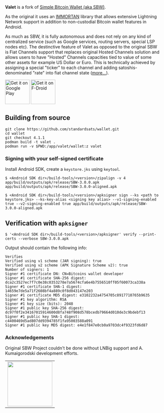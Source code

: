 **Valet** is a fork of [Simple Bitcoin Wallet (aka SBW)](https://github.com/btcontract/wallet).

As the original it uses an [IMMORTAN](https://github.com/btcontract/IMMORTAN) library that allows
extensive Lightning Network support in addition to non-custodial Bitcoin wallet features in Android. 

As much as SBW, it is fully autonomous and does not rely on any kind of centralized service 
(such as Google services, routing servers, special LSP nodes etc). The destinctive feature of Valet
as opposed to the original SBW is Fiat Channels support that replaces original Hosted Channels 
solution and allows users to have "Hosted" Channels capacities tied to value of some other assets
for example US Dollar or Euro. This is technically achieved by assigning a special "ticker" to each
channel and adding satoshis-denominated "rate" into fiat channel state 
([more...](https://github.com/standardsats/fiat-channels-rfc)).

<a href="https://play.google.com/store/apps/details?id=com.btcontract.walletfiat"><img alt="Get it on Google Play" src="https://play.google.com/intl/en_us/badges/images/apps/en-play-badge.png" height="80pt"/></a>&nbsp;<a href="https://f-droid.org/repository/browse/?fdid=com.btcontract.wallet"><img alt="Get it on F-Droid" src="https://f-droid.org/wiki/images/5/55/F-Droid-button_get-it-on_bigger.png" height="80pt"/></a>

## Building from source

```
git clone https://github.com/standardsats/wallet.git
cd wallet
git checkout 4.1.1
podman build -t valet .
podman run -v $PWD:/app/valet/wallet:z valet
```

### Signing with your self-signed certificate

Install Android SDK, create a `keystore.jks` using `keytool`.

```
$ <Android SDK dir>/build-tools/<version>/zipalign -v 4 app/build/outputs/apk/release/SBW-3.0.0.apk app/build/outputs/apk/release/SBW-3.0.0-aligned.apk

$ <Android SDK dir>/build-tools/<version>/apksigner sign --ks <path to keystore.jks> --ks-key-alias <signing key alias> --v1-signing-enabled true --v2-signing-enabled true app/build/outputs/apk/release/SBW-3.0.0-aligned.apk
```

## Verification with `apksigner`

```
$ '<Android SDK dir>/build-tools/<version>/apksigner' verify --print-certs --verbose SBW-3.0.0.apk
```

Output should contain the following info:

```
Verifies
Verified using v1 scheme (JAR signing): true
Verified using v2 scheme (APK Signature Scheme v2): true
Number of signers: 1
Signer #1 certificate DN: CN=Bitcoins wallet developer
Signer #1 certificate SHA-256 digest: dca2c3527ec7f7c0e38c0353278e7a5674cfa6e4b7556510ff05f60073ca338a
Signer #1 certificate SHA-1 digest: 14659e7de5a71f2608bf4a889c0f8d043147e203
Signer #1 certificate MD5 digest: e3102232a4754705c8917710765b9635
Signer #1 key algorithm: RSA
Signer #1 key size (bits): 2048
Signer #1 public key SHA-256 digest: dc97f0f2e34167015914600d8fa748f908d578bcedb79664d010de3c9bdebf13
Signer #1 public key SHA-1 digest: c4400469d5ad807dd9394785f1fa95003588a091
Signer #1 public key MD5 digest: e4e1f847e0cb0a9703dc4f9323fd6d87
```

### Acknowledgements

Original SBW Project couldn't be done without LNBig support and A. Kumaigorodski development efforts. 

<table>
  <tbody>
    <tr>
      <td align="center" valign="middle">
        <a href="https://lnbig.com/" target="_blank">
          <img width="146px" src="https://i.imgur.com/W4A92Ym.png">
        </a>
      </td>
    </tr>
  </tbody>
</table>
